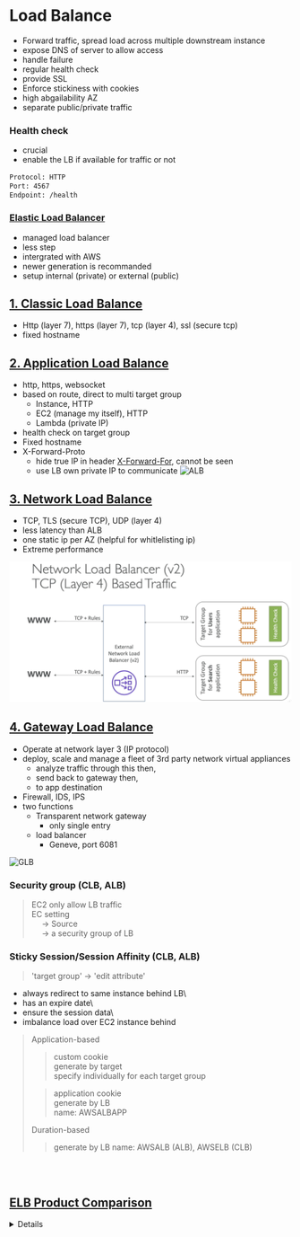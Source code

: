 # Load Balance #

<link href="style.css" rel="stylesheet"></link>

- Forward traffic, spread load across multiple downstream instance
- expose DNS of server to allow access
- handle failure
- regular health check
- provide SSL
- Enforce stickiness with cookies
- high abgailability AZ
- separate public/private traffic

### Health check

- crucial
- enable the LB if available for traffic or not

```http
Protocol: HTTP
Port: 4567
Endpoint: /health
```

### [Elastic Load Balancer](https://docs.aws.amazon.com/zh_tw/elasticloadbalancing/latest/userguide/what-is-load-balancing.html) ###

- managed load balancer
- less step
- intergrated with AWS
- newer generation is recommanded
- setup internal (private) or external (public)

## [**1. Classic Load Balance**](https://docs.aws.amazon.com/zh_tw/elasticloadbalancing/latest/classic/introduction.html) ##

- Http (layer 7), https (layer 7), tcp (layer 4), ssl (secure tcp)
- fixed hostname

## [**2. Application Load Balance**](https://docs.aws.amazon.com/zh_tw/elasticloadbalancing/latest/application/introduction.html) ##

- http, https, websocket
- based on route, direct to multi target group
  - Instance, HTTP
  - EC2 (manage my itself), HTTP
  - Lambda (private IP)
- health check on target group
- Fixed hostname
- X-Forward-Proto
  - hide true IP in header [X-Forward-For](https://developer.mozilla.org/zh-TW/docs/Web/HTTP/Headers/X-Forwarded-For), cannot be seen
  - use LB own private IP to communicate
![ALB](/AWS/assets/ALB.png)

## [**3. Network Load Balance**](https://docs.aws.amazon.com/zh_tw/elasticloadbalancing/latest/network/introduction.html) ##

- TCP, TLS (secure TCP), UDP (layer 4)
- less latency than ALB
- one static ip per AZ (helpful for whitlelisting ip)
- Extreme performance

![NLB](assets/NLB.png)

## [**4. Gateway Load Balance**](https://docs.aws.amazon.com/zh_tw/elasticloadbalancing/latest/gateway/introduction.html) ##

- Operate at network layer 3 (IP protocol)
- deploy, scale and manage a fleet of 3rd party network virtual appliances
  - analyze traffic through this then,
  - send back to gateway then,
  - to app destination
- Firewall, IDS, IPS
- two functions
  - Transparent network gateway
    - only single entry
  - load balancer
    - Geneve, port 6081

![GLB](/AWS/assets/GLB.png)
### Security group (CLB, ALB) ###

> EC2 only allow LB traffic\
> EC setting \
> &emsp; -> Source \
> &emsp; -> a security group of LB

### Sticky Session/Session Affinity (CLB, ALB) ###
> 'target group'
> -> 'edit attribute'

- always redirect to same instance behind LB\
- has an expire date\
- <g> ensure the session data\
- <r> imbalance load over EC2 instance behind </r>

> Application-based
> > custom cookie \
> > generate by target\
> > specify individually for each target group
> 
> > application cookie\
> > generate by LB\
> > name: AWSALBAPP
> 
> Duration-based
>> generate by LB
>> name: AWSALB (ALB), AWSELB (CLB)

<br></br>


## [ELB Product Comparison]((https://aws.amazon.com/elasticloadbalancing/features/#Product_comparisons)) ## 
<details>

<html>
    <table border="0">
        <tbody>
          <tr>
           <th width="20%" scope="col">Feature</th>
           <th width="20%" scope="col" style="text-align: center;" valign="middle">Application Load Balancer</th>
           <th width="20%" valign="middle" scope="col" style="text-align: center;">Network Load Balancer</th>
           <th width="20%" scope="col" valign="middle" style="text-align: center;">Gateway Load Balancer</th>
           <th width="20%" scope="col" valign="middle" style="text-align: center;">Classic Load Balancer</th>
          </tr>
          <tr>
           <td>Load Balancer type</td>
           <td style="text-align: center;">Layer 7</td>
           <td style="text-align: center;">Layer 4</td>
           <td style="text-align: center;">Layer 3 Gateway + Layer 4 Load Balancing</td>
           <td style="text-align: center;">Layer 4/7</td>
          </tr>
          <tr>
           <td style="text-align: left;">Target type</td>
           <td style="text-align: center;">IP, Instance, Lambda</td>
           <td style="text-align: center;">IP, Instance, Application Load Balancer</td>
           <td style="text-align: center;">IP, Instance</td>
           <td style="text-align: center;">&nbsp;</td>
          </tr>
          <tr>
           <td style="text-align: left;">Terminates flow/proxy behavior</td>
           <td style="text-align: center;">Yes</td>
           <td style="text-align: center;">Yes</td>
           <td style="text-align: center;">No</td>
           <td style="text-align: center;">Yes</td>
          </tr>
          <tr>
           <td height="19" width="178" style="text-align: left;">Protocol listeners</td>
           <td width="158" style="text-align: center;">HTTP, HTTPS, gRPC</td>
           <td width="152" style="text-align: center;">TCP, UDP, TLS</td>
           <td style="text-align: center;">IP</td>
           <td width="209" style="text-align: center;">TCP, SSL/TLS, HTTP, HTTPS</td>
          </tr>
          <tr>
           <td style="text-align: left;">Reachable via</td>
           <td style="text-align: center;">VIP</td>
           <td style="text-align: center;">VIP</td>
           <td style="text-align: center;">Route table entry</td>
           <td style="text-align: center;">&nbsp;</td>
          </tr>
          </table>
          <table>
          <tr>
          <td>&nbsp;</td><td>&nbsp;</td><td>&nbsp;</td><td>&nbsp;</td><td>&nbsp;</td>
          </tr>
            <th width="20%" scope="col">Feature</th>
           <th width="20%" scope="col" style="text-align: center;" valign="middle">Application Load Balancer</th>
           <th width="20%" valign="middle" scope="col" style="text-align: center;">Network Load Balancer</th>
           <th width="20%" scope="col" valign="middle" style="text-align: center;">Gateway Load Balancer</th>
           <th width="20%" scope="col" valign="middle" style="text-align: center;">Classic Load Balancer</th>
          </tr>
           <td height="19" width="178" colspan="5" style="text-align: center;"><b>Layer 7</b></td>
          </tr>
          <tr>
           <td style="text-align: left;">Redirects</td>
           <td style="text-align: center;">✔</td>
           <td style="text-align: center;">&nbsp;</td>
           <td style="text-align: center;">&nbsp;</td>
           <td style="text-align: center;">&nbsp;</td>
          </tr>
          <tr>
           <td style="text-align: left;">Fixed Response</td>
           <td style="text-align: center;">✔</td>
           <td style="text-align: center;">&nbsp;</td>
           <td style="text-align: center;">&nbsp;</td>
           <td style="text-align: center;">&nbsp;</td>
          </tr>
          <tr>
           <td style="text-align: left;">Desync Mitigation Mode</td>
           <td style="text-align: center;">✔</td>
           <td style="text-align: center;">&nbsp;</td>
           <td style="text-align: center;">&nbsp;</td>
           <td style="text-align: center;">&nbsp;</td>
          </tr>
          <tr>
           <td style="text-align: left;">HTTP header based routing</td>
           <td style="text-align: center;">✔</td>
           <td style="text-align: center;">&nbsp;</td>
           <td style="text-align: center;">&nbsp;</td>
           <td style="text-align: center;">&nbsp;</td>
          </tr>
          <tr>
           <td style="text-align: left;">HTTP2/gRPC</td>
           <td style="text-align: center;">✔</td>
           <td style="text-align: center;">&nbsp;</td>
           <td style="text-align: center;">&nbsp;</td>
           <td style="text-align: center;">&nbsp;</td>
          </tr>
          </table>
          <table>
        <tr>
          <td>&nbsp;</td><td>&nbsp;</td><td>&nbsp;</td><td>&nbsp;</td><td>&nbsp;</td>
          </tr>
            <th width="20%" scope="col">Feature</th>
           <th width="20%" scope="col" style="text-align: center;" valign="middle">Application Load Balancer</th>
           <th width="20%" valign="middle" scope="col" style="text-align: center;">Network Load Balancer</th>
           <th width="20%" scope="col" valign="middle" style="text-align: center;">Gateway Load Balancer</th>
           <th width="20%" scope="col" valign="middle" style="text-align: center;">Classic Load Balancer</th>
          </tr>
          <tr>
           <td colspan="5" style="text-align: center;"><b>Common configurations and characteristics</b></td>
          </tr>
          <tr>
           <td style="text-align: left;">Slow start</td>
           <td style="text-align: center;">✔</td>
           <td style="text-align: center;">&nbsp;</td>
           <td style="text-align: center;">&nbsp;</td>
           <td style="text-align: center;">&nbsp;</td>
          </tr>
          <tr>
           <td style="text-align: left;">Outpost support</td>
           <td style="text-align: center;">✔</td>
           <td style="text-align: center;">&nbsp;</td>
           <td style="text-align: center;">&nbsp;</td>
           <td style="text-align: center;">&nbsp;</td>
          </tr>
          <tr>
           <td style="text-align: left;">Local Zone</td>
           <td style="text-align: center;">✔</td>
           <td style="text-align: center;">&nbsp;</td>
           <td style="text-align: center;">&nbsp;</td>
           <td style="text-align: center;">&nbsp;</td>
          </tr>
          <tr>
           <td style="text-align: left;">IP address - Static, Elastic</td>
           <td style="text-align: center;">&nbsp;</td>
           <td style="text-align: center;">✔</td>
           <td style="text-align: center;">&nbsp;</td>
           <td style="text-align: center;">&nbsp;</td>
          </tr>
          <tr>
           <td style="text-align: left;">Connection draining (deregistration delay)</td>
           <td style="text-align: center;">✔</td>
           <td style="text-align: center;">✔</td>
           <td style="text-align: center;">✔</td>
           <td style="text-align: center;">✔</td>
          </tr>
          <tr>
           <td style="text-align: left;">Configurable idle connection timeout</td>
           <td style="text-align: center;">✔</td>
           <td style="text-align: center;">&nbsp;</td>
           <td style="text-align: center;">&nbsp;</td>
           <td style="text-align: center;">✔</td>
          </tr>
          <tr>
           <td style="text-align: left;">PrivateLink Support</td>
           <td style="text-align: center;">&nbsp;</td>
           <td style="text-align: center;">✔ (TCP, TLS)</td>
           <td style="text-align: center;">✔ (GWLBE)</td>
           <td style="text-align: center;">&nbsp;</td>
          </tr>
          <tr>
           <td style="text-align: left;">Zonal Isolation</td>
           <td style="text-align: center;">&nbsp;</td>
           <td style="text-align: center;">✔</td>
           <td style="text-align: center;">✔</td>
           <td style="text-align: center;">&nbsp;</td>
          </tr>
          <tr>
           <td style="text-align: left;">Session resumption</td>
           <td style="text-align: center;">✔</td>
           <td style="text-align: center;">✔</td>
           <td style="text-align: center;">&nbsp;</td>
           <td style="text-align: center;">&nbsp;</td>
          </tr>
          <tr>
           <td style="text-align: left;">Long-lived TCP connection</td>
           <td style="text-align: center;">&nbsp;</td>
           <td style="text-align: center;">✔</td>
           <td style="text-align: center;">✔</td>
           <td style="text-align: center;">&nbsp;</td>
          </tr>
          <tr>
           <td style="text-align: left;">Load Balancing to multiple ports on the same instance</td>
           <td style="text-align: center;">✔</td>
           <td style="text-align: center;">✔</td>
           <td style="text-align: center;">✔</td>
           <td style="text-align: center;">&nbsp;</td>
          </tr>
          <tr>
           <td style="text-align: left;">Load Balancer deletion protection</td>
           <td style="text-align: center;">✔</td>
           <td style="text-align: center;">✔</td>
           <td style="text-align: center;">✔</td>
           <td style="text-align: center;">&nbsp;</td>
          </tr>
          <tr>
           <td style="text-align: left;">Preserve Source IP address</td>
           <td style="text-align: center;">✔</td>
           <td style="text-align: center;">✔</td>
           <td style="text-align: center;">✔</td>
           <td style="text-align: center;">&nbsp;</td>
          </tr>
          <tr>
           <td style="text-align: left;">WebSockets</td>
           <td style="text-align: center;">✔</td>
           <td style="text-align: center;">✔</td>
           <td style="text-align: center;">✔</td>
           <td style="text-align: center;">&nbsp;</td>
          </tr>
          <tr>
           <td style="text-align: left;">Supported network/Platforms</td>
           <td style="text-align: center;">VPC</td>
           <td style="text-align: center;">VPC</td>
           <td style="text-align: center;">VPC</td>
           <td style="text-align: center;">EC2-Classic, VPC</td>
          </tr>
          <tr>
           <td style="text-align: left;">Cross-zone Load Balancing</td>
           <td style="text-align: center;">✔</td>
           <td style="text-align: center;">✔</td>
           <td style="text-align: center;">✔</td>
           <td style="text-align: center;">✔</td>
          </tr>
          <tr>
           <td style="text-align: left;">IAM Permissions(Resource, Tag based)</td>
           <td style="text-align: center;">✔</td>
           <td style="text-align: center;">✔</td>
           <td style="text-align: center;">✔</td>
           <td style="text-align: center;">✔ (Only resource based)</td>
          </tr>
          <tr>
           <td style="text-align: left;"><br> Flow Stickiness (All packets of a flow are sent to one target, and return traffic comes from same target)</td>
           <td style="text-align: center;"><br> Symmetric</td>
           <td style="text-align: center;"><br> Symmetric</td>
           <td style="text-align: center;"><br> Symmetric</td>
           <td style="text-align: center;"><br> Symmetric</td>
          </tr>
          <tr>
           <td style="text-align: center;"><br> Target Failure behavior<br> </td>
           <td style="text-align: center;">Fail close on targets, unless all targets are unhealthy(fail open)</td>
           <td style="text-align: center;">Fail close on targets, unless all targets are unhealthy(fail open)</td>
           <td style="text-align: center;">Existing flows continue to go to existing target appliances, new flows are rerouted to healthy target appliances.</td>
           <td style="text-align: center;">&nbsp;</td>
          </tr>
          <tr>
           <td style="text-align: left;">Health Checks</td>
           <td style="text-align: center;">HTTP, HTTPS, gRPC</td>
           <td style="text-align: center;">TCP, HTTP, HTTPS</td>
           <td style="text-align: center;">TCP, HTTP, HTTPS</td>
           <td style="text-align: center;">TCP, SSL/TLS, HTTP, HTTPS</td>
          </tr>
          </table>
        <table>
                    <tr>
          <td>&nbsp;</td><td>&nbsp;</td><td>&nbsp;</td><td>&nbsp;</td><td>&nbsp;</td>
          </tr>
            <th width="20%" scope="col">Feature</th>
           <th width="20%" scope="col" style="text-align: center;" valign="middle">Application Load Balancer</th>
           <th width="20%" valign="middle" scope="col" style="text-align: center;">Network Load Balancer</th>
           <th width="20%" scope="col" valign="middle" style="text-align: center;">Gateway Load Balancer</th>
           <th width="20%" scope="col" valign="middle" style="text-align: center;">Classic Load Balancer</th>
          </tr>
          <tr>
           <td colspan="5" style="text-align: center;"><b>Security</b></td>
          </tr>
          <tr>
           <td style="text-align: left;">SSL Offloading</td>
           <td style="text-align: center;">✔</td>
           <td style="text-align: center;">✔</td>
           <td style="text-align: center;">&nbsp;</td>
           <td style="text-align: center;">✔</td>
          </tr>
          <tr>
           <td style="text-align: left;">Server Name Indication (SNI)</td>
           <td style="text-align: center;">✔</td>
           <td style="text-align: center;">✔</td>
           <td style="text-align: center;">&nbsp;</td>
           <td style="text-align: center;">&nbsp;</td>
          </tr>
          <tr>
           <td style="text-align: left;">Back-end Server Encryption</td>
           <td style="text-align: center;">✔</td>
           <td style="text-align: center;">✔</td>
           <td style="text-align: center;">&nbsp;</td>
           <td style="text-align: center;">✔</td>
          </tr>
          <tr>
           <td style="text-align: left;">User Authentication</td>
           <td style="text-align: center;">✔</td>
           <td style="text-align: center;">&nbsp;</td>
           <td style="text-align: center;">&nbsp;</td>
           <td style="text-align: center;">&nbsp;</td>
          </tr>
          <tr>
           <td style="text-align: left;">Custom Security Policy</td>
           <td style="text-align: left;">&nbsp;</td>
           <td style="text-align: left;">&nbsp;</td>
           <td style="text-align: left;">&nbsp;</td>
           <td style="text-align: center;">✔</td>
          </tr>
          <tr>
           <td style="text-align: left;">ALPN</td>
           <td style="text-align: center;">✔</td>
           <td style="text-align: center;">✔</td>
           <td style="text-align: center;">&nbsp;</td>
           <td style="text-align: center;">&nbsp;</td>
          </tr>
          </table>
          <table>
                    <tr>
          <td>&nbsp;</td><td>&nbsp;</td><td>&nbsp;</td><td>&nbsp;</td><td>&nbsp;</td>
          </tr>
            <th width="20%" scope="col">Feature</th>
           <th width="20%" scope="col" style="text-align: center;" valign="middle">Application Load Balancer</th>
           <th width="20%" valign="middle" scope="col" style="text-align: center;">Network Load Balancer</th>
           <th width="20%" scope="col" valign="middle" style="text-align: center;">Gateway Load Balancer</th>
           <th width="20%" scope="col" valign="middle" style="text-align: center;">Classic Load Balancer</th>
          </tr>
          <tr>
           <td colspan="5" style="text-align: center;"><b>Kubernetes Controller</b></td>
          </tr>
          <tr>
           <td style="text-align: left;">Direct-to-pod</td>
           <td style="text-align: center;">✔</td>
           <td style="text-align: center;">✔ (Fargate pods)</td>
           <td style="text-align: center;">&nbsp;</td>
           <td style="text-align: center;">&nbsp;</td>
          </tr>
          <tr>
           <td style="text-align: left;">Load Balance to multiple namespaces</td>
           <td style="text-align: center;">✔</td>
           <td style="text-align: center;">&nbsp;</td>
           <td style="text-align: center;">&nbsp;</td>
           <td style="text-align: center;">&nbsp;</td>
          </tr>
          <tr>
           <td style="text-align: left;">Support for fully private EKS clusters</td>
           <td style="text-align: center;">✔</td>
           <td style="text-align: center;">✔</td>
           <td style="text-align: center;">&nbsp;</td>
           <td style="text-align: center;">&nbsp;</td>
          </tr>
          </table>
          <table>
                    <tr>
          <td>&nbsp;</td><td>&nbsp;</td><td>&nbsp;</td><td>&nbsp;</td><td>&nbsp;</td>
          </tr>
            <th width="20%" scope="col">Feature</th>
           <th width="20%" scope="col" style="text-align: center;" valign="middle">Application Load Balancer</th>
           <th width="20%" valign="middle" scope="col" style="text-align: center;">Network Load Balancer</th>
           <th width="20%" scope="col" valign="middle" style="text-align: center;">Gateway Load Balancer</th>
           <th width="20%" scope="col" valign="middle" style="text-align: center;">Classic Load Balancer</th>
          </tr>
          <tr>
           <td colspan="5" style="text-align: center;"><b>Logging and monitoring</b></td>
          </tr>
          <tr>
           <td style="text-align: left;">CloudWatch Metrics</td>
           <td style="text-align: center;">✔</td>
           <td style="text-align: center;">✔</td>
           <td style="text-align: center;">✔</td>
           <td style="text-align: center;">✔</td>
          </tr>
          <tr>
           <td style="text-align: left;">Logging</td>
           <td style="text-align: center;">✔</td>
           <td style="text-align: center;">✔</td>
           <td style="text-align: center;">✔</td>
           <td style="text-align: center;">✔<br> </td>
          </tr>
         </tbody>
        </table>
</html>
